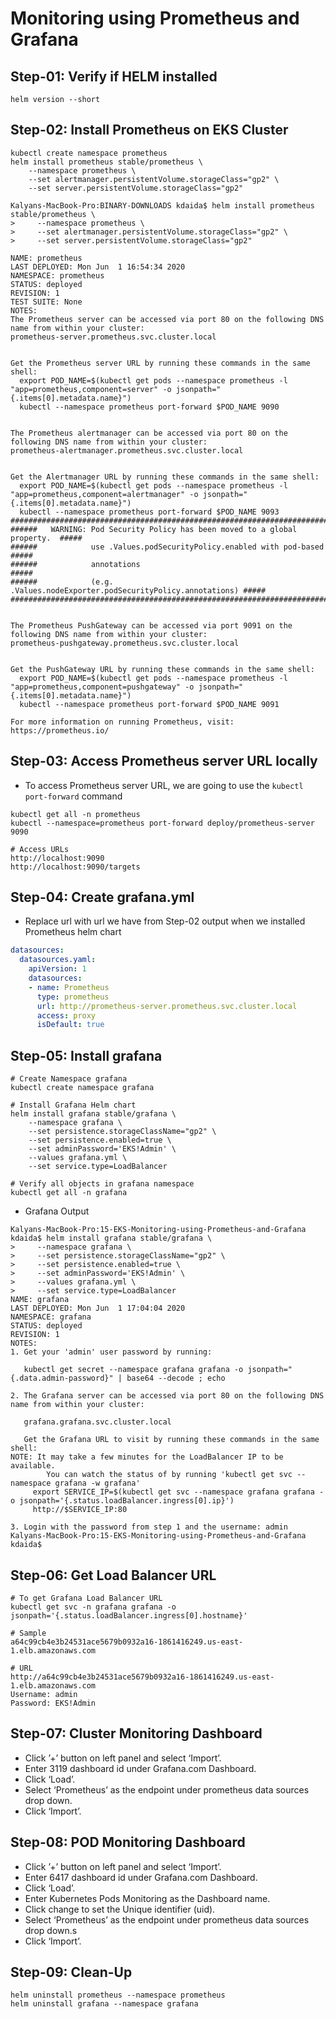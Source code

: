 # Monitoring using Prometheus and Grafana

## Step-01: Verify if HELM installed
```
helm version --short
```

## Step-02: Install Prometheus on EKS Cluster
```
kubectl create namespace prometheus
helm install prometheus stable/prometheus \
    --namespace prometheus \
    --set alertmanager.persistentVolume.storageClass="gp2" \
    --set server.persistentVolume.storageClass="gp2"
```

```
Kalyans-MacBook-Pro:BINARY-DOWNLOADS kdaida$ helm install prometheus stable/prometheus \
>     --namespace prometheus \
>     --set alertmanager.persistentVolume.storageClass="gp2" \
>     --set server.persistentVolume.storageClass="gp2"

NAME: prometheus
LAST DEPLOYED: Mon Jun  1 16:54:34 2020
NAMESPACE: prometheus
STATUS: deployed
REVISION: 1
TEST SUITE: None
NOTES:
The Prometheus server can be accessed via port 80 on the following DNS name from within your cluster:
prometheus-server.prometheus.svc.cluster.local


Get the Prometheus server URL by running these commands in the same shell:
  export POD_NAME=$(kubectl get pods --namespace prometheus -l "app=prometheus,component=server" -o jsonpath="{.items[0].metadata.name}")
  kubectl --namespace prometheus port-forward $POD_NAME 9090


The Prometheus alertmanager can be accessed via port 80 on the following DNS name from within your cluster:
prometheus-alertmanager.prometheus.svc.cluster.local


Get the Alertmanager URL by running these commands in the same shell:
  export POD_NAME=$(kubectl get pods --namespace prometheus -l "app=prometheus,component=alertmanager" -o jsonpath="{.items[0].metadata.name}")
  kubectl --namespace prometheus port-forward $POD_NAME 9093
#################################################################################
######   WARNING: Pod Security Policy has been moved to a global property.  #####
######            use .Values.podSecurityPolicy.enabled with pod-based      #####
######            annotations                                               #####
######            (e.g. .Values.nodeExporter.podSecurityPolicy.annotations) #####
#################################################################################


The Prometheus PushGateway can be accessed via port 9091 on the following DNS name from within your cluster:
prometheus-pushgateway.prometheus.svc.cluster.local


Get the PushGateway URL by running these commands in the same shell:
  export POD_NAME=$(kubectl get pods --namespace prometheus -l "app=prometheus,component=pushgateway" -o jsonpath="{.items[0].metadata.name}")
  kubectl --namespace prometheus port-forward $POD_NAME 9091

For more information on running Prometheus, visit:
https://prometheus.io/

```

## Step-03: Access Prometheus server URL locally
- To access Prometheus server URL, we are going to use the `kubectl port-forward` command 
```
kubectl get all -n prometheus
kubectl --namespace=prometheus port-forward deploy/prometheus-server 9090

# Access URLs
http://localhost:9090
http://localhost:9090/targets
```

## Step-04: Create grafana.yml
- Replace url with url we have from Step-02 output when we installed Prometheus helm chart
```yml
datasources:
  datasources.yaml:
    apiVersion: 1
    datasources:
    - name: Prometheus
      type: prometheus
      url: http://prometheus-server.prometheus.svc.cluster.local
      access: proxy
      isDefault: true
```

## Step-05: Install grafana
```
# Create Namespace grafana
kubectl create namespace grafana

# Install Grafana Helm chart
helm install grafana stable/grafana \
    --namespace grafana \
    --set persistence.storageClassName="gp2" \
    --set persistence.enabled=true \
    --set adminPassword='EKS!Admin' \
    --values grafana.yml \
    --set service.type=LoadBalancer

# Verify all objects in grafana namespace
kubectl get all -n grafana    
```
- Grafana Output
```
Kalyans-MacBook-Pro:15-EKS-Monitoring-using-Prometheus-and-Grafana kdaida$ helm install grafana stable/grafana \
>     --namespace grafana \
>     --set persistence.storageClassName="gp2" \
>     --set persistence.enabled=true \
>     --set adminPassword='EKS!Admin' \
>     --values grafana.yml \
>     --set service.type=LoadBalancer
NAME: grafana
LAST DEPLOYED: Mon Jun  1 17:04:04 2020
NAMESPACE: grafana
STATUS: deployed
REVISION: 1
NOTES:
1. Get your 'admin' user password by running:

   kubectl get secret --namespace grafana grafana -o jsonpath="{.data.admin-password}" | base64 --decode ; echo

2. The Grafana server can be accessed via port 80 on the following DNS name from within your cluster:

   grafana.grafana.svc.cluster.local

   Get the Grafana URL to visit by running these commands in the same shell:
NOTE: It may take a few minutes for the LoadBalancer IP to be available.
        You can watch the status of by running 'kubectl get svc --namespace grafana -w grafana'
     export SERVICE_IP=$(kubectl get svc --namespace grafana grafana -o jsonpath='{.status.loadBalancer.ingress[0].ip}')
     http://$SERVICE_IP:80

3. Login with the password from step 1 and the username: admin
Kalyans-MacBook-Pro:15-EKS-Monitoring-using-Prometheus-and-Grafana kdaida$ 

```

## Step-06: Get Load Balancer URL
```
# To get Grafana Load Balancer URL
kubectl get svc -n grafana grafana -o jsonpath='{.status.loadBalancer.ingress[0].hostname}'

# Sample
a64c99cb4e3b24531ace5679b0932a16-1861416249.us-east-1.elb.amazonaws.com

# URL
http://a64c99cb4e3b24531ace5679b0932a16-1861416249.us-east-1.elb.amazonaws.com
Username: admin
Password: EKS!Admin
```

## Step-07: Cluster Monitoring Dashboard
- Click ’+’ button on left panel and select ‘Import’.
- Enter 3119 dashboard id under Grafana.com Dashboard.
- Click ‘Load’.
- Select ‘Prometheus’ as the endpoint under prometheus data sources drop down.
- Click ‘Import’.


## Step-08: POD Monitoring Dashboard
- Click ’+’ button on left panel and select ‘Import’.
- Enter 6417 dashboard id under Grafana.com Dashboard.
- Click ‘Load’.
- Enter Kubernetes Pods Monitoring as the Dashboard name.
- Click change to set the Unique identifier (uid).
- Select ‘Prometheus’ as the endpoint under prometheus data sources drop down.s
- Click ‘Import’.

## Step-09: Clean-Up
```
helm uninstall prometheus --namespace prometheus
helm uninstall grafana --namespace grafana
```

